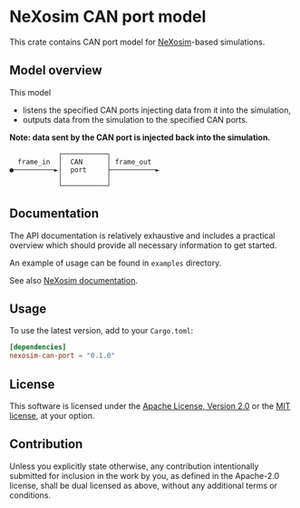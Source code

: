 # NeXosim CAN port model

This crate contains CAN port model for [NeXosim][NX]-based simulations.

[NX]: https://github.com/asynchronics/nexosim

## Model overview

This model
* listens the specified CAN ports injecting data from it into the
  simulation,
* outputs data from the simulation to the specified CAN ports.

**Note: data sent by the CAN port is injected back into the simulation.**

```text
            ┌───────────┐
  frame_in  │  CAN      │ frame_out
●──────────►│  port     ├───────────►
            │           │
            └───────────┘
```

## Documentation

The API documentation is relatively exhaustive and includes a practical
overview which should provide all necessary information to get started.

An example of usage can be found in `examples` directory.

See also [NeXosim documentation][NXAPI].

[NXAPI]: https://docs.rs/nexosim

## Usage

To use the latest version, add to your `Cargo.toml`:

```toml
[dependencies]
nexosim-can-port = "0.1.0"
```

## License

This software is licensed under the [Apache License, Version 2.0](LICENSE-APACHE) or the
[MIT license](LICENSE-MIT), at your option.


## Contribution

Unless you explicitly state otherwise, any contribution intentionally submitted
for inclusion in the work by you, as defined in the Apache-2.0 license, shall be
dual licensed as above, without any additional terms or conditions.
